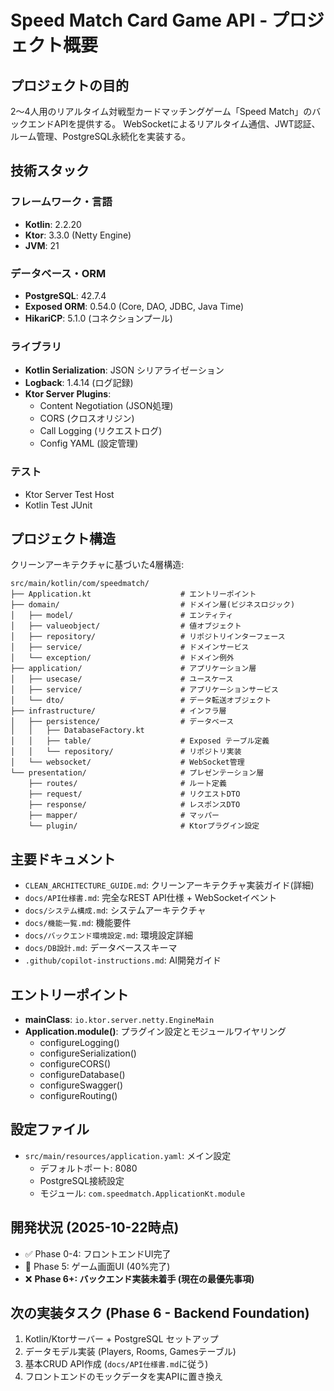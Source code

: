 # Speed Match Card Game API - プロジェクト概要

## プロジェクトの目的
2〜4人用のリアルタイム対戦型カードマッチングゲーム「Speed Match」のバックエンドAPIを提供する。
WebSocketによるリアルタイム通信、JWT認証、ルーム管理、PostgreSQL永続化を実装する。

## 技術スタック

### フレームワーク・言語
- **Kotlin**: 2.2.20
- **Ktor**: 3.3.0 (Netty Engine)
- **JVM**: 21

### データベース・ORM
- **PostgreSQL**: 42.7.4
- **Exposed ORM**: 0.54.0 (Core, DAO, JDBC, Java Time)
- **HikariCP**: 5.1.0 (コネクションプール)

### ライブラリ
- **Kotlin Serialization**: JSON シリアライゼーション
- **Logback**: 1.4.14 (ログ記録)
- **Ktor Server Plugins**:
  - Content Negotiation (JSON処理)
  - CORS (クロスオリジン)
  - Call Logging (リクエストログ)
  - Config YAML (設定管理)

### テスト
- Ktor Server Test Host
- Kotlin Test JUnit

## プロジェクト構造
クリーンアーキテクチャに基づいた4層構造:

```
src/main/kotlin/com/speedmatch/
├── Application.kt                    # エントリーポイント
├── domain/                           # ドメイン層(ビジネスロジック)
│   ├── model/                        # エンティティ
│   ├── valueobject/                  # 値オブジェクト
│   ├── repository/                   # リポジトリインターフェース
│   ├── service/                      # ドメインサービス
│   └── exception/                    # ドメイン例外
├── application/                      # アプリケーション層
│   ├── usecase/                      # ユースケース
│   ├── service/                      # アプリケーションサービス
│   └── dto/                          # データ転送オブジェクト
├── infrastructure/                   # インフラ層
│   ├── persistence/                  # データベース
│   │   ├── DatabaseFactory.kt
│   │   ├── table/                    # Exposed テーブル定義
│   │   └── repository/               # リポジトリ実装
│   └── websocket/                    # WebSocket管理
└── presentation/                     # プレゼンテーション層
    ├── routes/                       # ルート定義
    ├── request/                      # リクエストDTO
    ├── response/                     # レスポンスDTO
    ├── mapper/                       # マッパー
    └── plugin/                       # Ktorプラグイン設定
```

## 主要ドキュメント
- `CLEAN_ARCHITECTURE_GUIDE.md`: クリーンアーキテクチャ実装ガイド(詳細)
- `docs/API仕様書.md`: 完全なREST API仕様 + WebSocketイベント
- `docs/システム構成.md`: システムアーキテクチャ
- `docs/機能一覧.md`: 機能要件
- `docs/バックエンド環境設定.md`: 環境設定詳細
- `docs/DB設計.md`: データベーススキーマ
- `.github/copilot-instructions.md`: AI開発ガイド

## エントリーポイント
- **mainClass**: `io.ktor.server.netty.EngineMain`
- **Application.module()**: プラグイン設定とモジュールワイヤリング
  - configureLogging()
  - configureSerialization()
  - configureCORS()
  - configureDatabase()
  - configureSwagger()
  - configureRouting()

## 設定ファイル
- `src/main/resources/application.yaml`: メイン設定
  - デフォルトポート: 8080
  - PostgreSQL接続設定
  - モジュール: `com.speedmatch.ApplicationKt.module`

## 開発状況 (2025-10-22時点)
- ✅ Phase 0-4: フロントエンドUI完了
- 🔄 Phase 5: ゲーム画面UI (40%完了)
- ❌ **Phase 6+: バックエンド実装未着手 (現在の最優先事項)**

## 次の実装タスク (Phase 6 - Backend Foundation)
1. Kotlin/Ktorサーバー + PostgreSQL セットアップ
2. データモデル実装 (Players, Rooms, Gamesテーブル)
3. 基本CRUD API作成 (`docs/API仕様書.md`に従う)
4. フロントエンドのモックデータを実APIに置き換え
